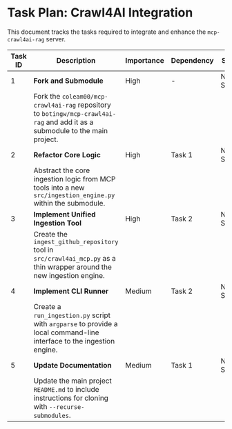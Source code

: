 # Task Plan: Crawl4AI Integration

This document tracks the tasks required to integrate and enhance the `mcp-crawl4ai-rag` server.

| Task ID | Description | Importance | Dependency | Status |
|---|---|---|---|---|
| 1 | **Fork and Submodule** | High | - | Not Started |
| | Fork the `coleam00/mcp-crawl4ai-rag` repository to `botingw/mcp-crawl4ai-rag` and add it as a submodule to the main project. | | |
| 2 | **Refactor Core Logic** | High | Task 1 | Not Started |
| | Abstract the core ingestion logic from MCP tools into a new `src/ingestion_engine.py` within the submodule. | | |
| 3 | **Implement Unified Ingestion Tool** | High | Task 2 | Not Started |
| | Create the `ingest_github_repository` tool in `src/crawl4ai_mcp.py` as a thin wrapper around the new ingestion engine. | | |
| 4 | **Implement CLI Runner** | Medium | Task 2 | Not Started |
| | Create a `run_ingestion.py` script with `argparse` to provide a local command-line interface to the ingestion engine. | | |
| 5 | **Update Documentation** | Medium | Task 1 | Not Started |
| | Update the main project `README.md` to include instructions for cloning with `--recurse-submodules`. | | |
